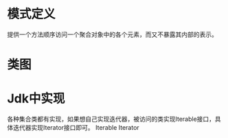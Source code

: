 # 模式定义
提供一个方法顺序访问一个聚合对象中的各个元素，而又不暴露其内部的表示。

# 类图        
[](../../../../images/15_iterator.jpg)    

# Jdk中实现
各种集合类都有实现，如果想自己实现迭代器，被访问的类实现Iterable接口，具体迭代器实现Iterator接口即可。
Iterable
Iterator                                                               